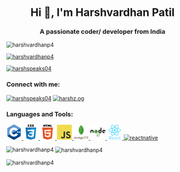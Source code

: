 <h1 align="center">Hi 👋, I'm Harshvardhan Patil</h1>
<h3 align="center">A passionate coder/ developer from India</h3>

<p align="left"> <img src="https://komarev.com/ghpvc/?username=harshvardhanp4&label=Profile%20views&color=0e75b6&style=flat" alt="harshvardhanp4" /> </p>

<p align="left"> <a href="https://github.com/ryo-ma/github-profile-trophy"><img src="https://github-profile-trophy.vercel.app/?username=harshvardhanp4" alt="harshvardhanp4" /></a> </p>

<p align="left"> <a href="https://twitter.com/harshspeaks04" target="blank"><img src="https://img.shields.io/twitter/follow/harshspeaks04?logo=twitter&style=for-the-badge" alt="harshspeaks04" /></a> </p>

<h3 align="left">Connect with me:</h3>
<p align="left">
<a href="https://twitter.com/harshspeaks04" target="blank"><img align="center" src="https://raw.githubusercontent.com/rahuldkjain/github-profile-readme-generator/master/src/images/icons/Social/twitter.svg" alt="harshspeaks04" height="30" width="40" /></a>
<a href="https://instagram.com/harshz.og" target="blank"><img align="center" src="https://raw.githubusercontent.com/rahuldkjain/github-profile-readme-generator/master/src/images/icons/Social/instagram.svg" alt="harshz.og" height="30" width="40" /></a>
</p>

<h3 align="left">Languages and Tools:</h3>
<p align="left"> <a href="https://www.w3schools.com/cpp/" target="_blank" rel="noreferrer"> <img src="https://raw.githubusercontent.com/devicons/devicon/master/icons/cplusplus/cplusplus-original.svg" alt="cplusplus" width="40" height="40"/> </a> <a href="https://www.w3schools.com/css/" target="_blank" rel="noreferrer"> <img src="https://raw.githubusercontent.com/devicons/devicon/master/icons/css3/css3-original-wordmark.svg" alt="css3" width="40" height="40"/> </a> <a href="https://www.w3.org/html/" target="_blank" rel="noreferrer"> <img src="https://raw.githubusercontent.com/devicons/devicon/master/icons/html5/html5-original-wordmark.svg" alt="html5" width="40" height="40"/> </a> <a href="https://developer.mozilla.org/en-US/docs/Web/JavaScript" target="_blank" rel="noreferrer"> <img src="https://raw.githubusercontent.com/devicons/devicon/master/icons/javascript/javascript-original.svg" alt="javascript" width="40" height="40"/> </a> <a href="https://www.mongodb.com/" target="_blank" rel="noreferrer"> <img src="https://raw.githubusercontent.com/devicons/devicon/master/icons/mongodb/mongodb-original-wordmark.svg" alt="mongodb" width="40" height="40"/> </a> <a href="https://nodejs.org" target="_blank" rel="noreferrer"> <img src="https://raw.githubusercontent.com/devicons/devicon/master/icons/nodejs/nodejs-original-wordmark.svg" alt="nodejs" width="40" height="40"/> </a> <a href="https://reactjs.org/" target="_blank" rel="noreferrer"> <img src="https://raw.githubusercontent.com/devicons/devicon/master/icons/react/react-original-wordmark.svg" alt="react" width="40" height="40"/> </a> <a href="https://reactnative.dev/" target="_blank" rel="noreferrer"> <img src="https://reactnative.dev/img/header_logo.svg" alt="reactnative" width="40" height="40"/> </a> </p>

<p><img align="left" src="https://github-readme-stats.vercel.app/api/top-langs?username=harshvardhanp4&show_icons=true&locale=en&layout=compact" alt="harshvardhanp4" /></p>

<p>&nbsp;<img align="center" src="https://github-readme-stats.vercel.app/api?username=harshvardhanp4&show_icons=true&locale=en" alt="harshvardhanp4" /></p>

<p><img align="center" src="https://github-readme-streak-stats.herokuapp.com/?user=harshvardhanp4&" alt="harshvardhanp4" /></p>
